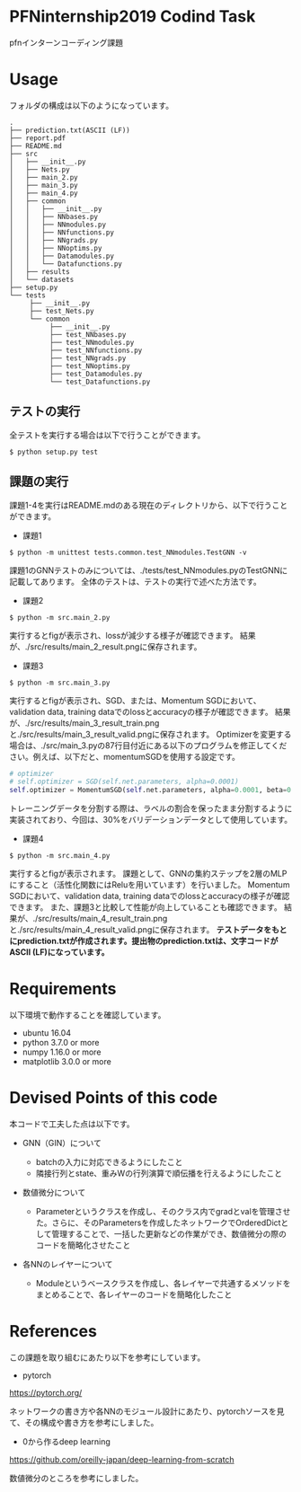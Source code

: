 # PFNinternship2019 Codind Task
pfnインターンコーディング課題

# Usage

フォルダの構成は以下のようになっています。

```
.
├── prediction.txt(ASCII (LF))
├── report.pdf
├── README.md
├── src
│   ├── __init__.py
│   ├── Nets.py
│   ├── main_2.py
│   ├── main_3.py
│   ├── main_4.py
│   ├── common
│   │   ├── __init__.py
│   │   ├── NNbases.py
│   │   ├── NNmodules.py
│   │   ├── NNfunctions.py
│   │   ├── NNgrads.py
│   │   ├── NNoptims.py
│   │   ├── Datamodules.py
│   │   └── Datafunctions.py
│   ├── results
│   └── datasets
├── setup.py
└── tests
     ├── __init__.py
     ├── test_Nets.py
     └── common
          ├── __init__.py
          ├── test_NNbases.py
          ├── test_NNmodules.py
          ├── test_NNfunctions.py
          ├── test_NNgrads.py
          ├── test_NNoptims.py
          ├── test_Datamodules.py
          └── test_Datafunctions.py
```

## テストの実行

全テストを実行する場合は以下で行うことができます。

```
$ python setup.py test
```

## 課題の実行

課題1-4を実行はREADME.mdのある現在のディレクトリから、以下で行うことができます。

- 課題1

```
$ python -m unittest tests.common.test_NNmodules.TestGNN -v
```

課題1のGNNテストのみについては、./tests/test_NNmodules.pyのTestGNNに記載してあります。
全体のテストは、テストの実行で述べた方法です。

- 課題2

```
$ python -m src.main_2.py
```

実行するとfigが表示され、lossが減少する様子が確認できます。
結果が、./src/results/main_2_result.pngに保存されます。

- 課題3

```
$ python -m src.main_3.py
```

実行するとfigが表示され、SGD、または、Momentum SGDにおいて、validation data, training dataでのlossとaccuracyの様子が確認できます。
結果が、./src/results/main_3_result_train.pngと./src/results/main_3_result_valid.pngに保存されます。
Optimizerを変更する場合は、./src/main_3.pyの87行目付近にある以下のプログラムを修正してください。例えば、以下だと、momentumSGDを使用する設定です。

```py
# optimizer
# self.optimizer = SGD(self.net.parameters, alpha=0.0001)
self.optimizer = MomentumSGD(self.net.parameters, alpha=0.0001, beta=0.9)
```

トレーニングデータを分割する際は、ラベルの割合を保ったまま分割するように実装されており、今回は、30%をバリデーションデータとして使用しています。

- 課題4

```
$ python -m src.main_4.py
```

実行するとfigが表示されます。
課題として、GNNの集約ステップを2層のMLPにすること（活性化関数にはReluを用いています）を行いました。
Momentum SGDにおいて、validation data, training dataでのlossとaccuracyの様子が確認できます。
また、課題3と比較して性能が向上していることも確認できます。
結果が、./src/results/main_4_result_train.pngと./src/results/main_4_result_valid.pngに保存されます。
**テストデータをもとにprediction.txtが作成されます。提出物のprediction.txtは、文字コードがASCII (LF)になっています。**

# Requirements

以下環境で動作することを確認しています。

- ubuntu 16.04
- python 3.7.0 or more
- numpy 1.16.0 or more
- matplotlib 3.0.0 or more

# Devised Points of this code

本コードで工夫した点は以下です。

- GNN（GIN）について
     - batchの入力に対応できるようにしたこと
     - 隣接行列とstate、重みWの行列演算で順伝播を行えるようにしたこと

- 数値微分について
     - Parameterというクラスを作成し、そのクラス内でgradとvalを管理させた。さらに、そのParametersを作成したネットワークでOrderedDictとして管理することで、一括した更新などの作業ができ、数値微分の際のコードを簡略化させたこと

- 各NNのレイヤーについて
     - Moduleというベースクラスを作成し、各レイヤーで共通するメソッドをまとめることで、各レイヤーのコードを簡略化したこと

# References
この課題を取り組むにあたり以下を参考にしています。

- pytorch

https://pytorch.org/

ネットワークの書き方や各NNのモジュール設計にあたり、pytorchソースを見て、その構成や書き方を参考にしました。

- 0から作るdeep learning

https://github.com/oreilly-japan/deep-learning-from-scratch

数値微分のところを参考にしました。